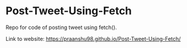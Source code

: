 # Post-Tweet-Using-Fetch

Repo for code of posting tweet using fetch().

Link to website: https://praanshu98.github.io/Post-Tweet-Using-Fetch/
